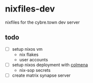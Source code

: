 # nixfiles-dev
nixfiles for the cybre.town dev server

## todo
- [ ] setup nixos vm
  - nix flakes
  - user accounts
- [ ] setup nixos deployment with [colmena](https://colmena.cli.rs/unstable/)
  - nix-sop secrets
- [ ] create matrix synapse server
